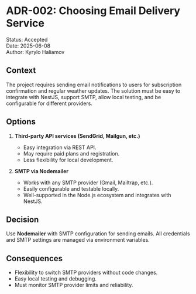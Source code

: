 # ADR-002: Choosing Email Delivery Service

Status: Accepted  
Date: 2025-06-08  
Author: Kyrylo Haliamov

## Context

The project requires sending email notifications to users for subscription confirmation and regular weather updates. The solution must be easy to integrate with NestJS, support SMTP, allow local testing, and be configurable for different providers.

## Options

1. **Third-party API services (SendGrid, Mailgun, etc.)**
   - Easy integration via REST API.
   - May require paid plans and registration.
   - Less flexibility for local development.

2. **SMTP via Nodemailer**
   - Works with any SMTP provider (Gmail, Mailtrap, etc.).
   - Easily configurable and testable locally.
   - Well-supported in the Node.js ecosystem and integrates with NestJS.

## Decision

Use **Nodemailer** with SMTP configuration for sending emails. All credentials and SMTP settings are managed via environment variables.

## Consequences

- Flexibility to switch SMTP providers without code changes.
- Easy local testing and debugging.
- Must monitor SMTP provider limits and reliability.